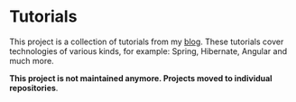 # Tutorials

This project is a collection of tutorials from my [blog](https://lorenzomiscoli.com/blog). These tutorials cover technologies of various kinds, for example: Spring, Hibernate, Angular and much more.

**This project is not maintained anymore. Projects moved to individual repositories**.
